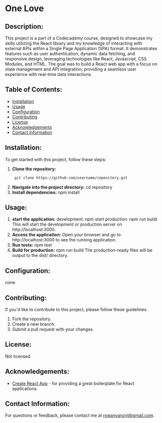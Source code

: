 # One Love

## Description:
This project is a part of a Codecademy course, designed to showcase my skills utilizing the React library and my knowledge of interacting with external APIs within a Single Page Application (SPA) format. It demonstrates features such as user authentication, dynamic data fetching, and responsive design, leveraging technologies like React, Javascript, CSS Modules, and HTML. The goal was to build a React web app with a focus on state management and API integration, providing a seamless user experience with real-time data interactions.

## Table of Contents:
- [Installation](#installation)
- [Usage](#usage)
- [Configuration](#configuration)
- [Contributing](#contributing)
- [License](#license)
- [Acknowledgements](#acknowledgements)
- [Contact Information](#contact-information)

## Installation:
To get started with this project, follow these steps:
1. **Clone the repository:**
   ```bash
    git clone https://github.com/username/repository.git
2.  **Navigate into the project directory:**
    cd repository
3.  **Install dependencies:**
    npm install

## Usage:
1. **start the application:**
    development: npm start
    production: npm run build
    This will start the development or production server on http://localhost:3000.
2. **Access the application:**
    Open your browser and go to http://localhost:3000 to see the running application.
3. **Run tests:**
   npm test
4. **Build for production:**
   npm run build
   The production-ready files will be output to the dist/ directory.

## Configuration:
none

## Contributing:
If you'd like to contribute to this project, please follow these guidelines:

1. Fork the repository.
2. Create a new branch.
3. Submit a pull request with your changes.

## License:
Not licensed

## Acknowledgements:
- [Create React App](https://github.com/facebook/create-react-app) - for providing a great boilerplate for React applications.

## Contact Information:
For questions or feedback, please contact me at rowanvanzyl@gmail.com.
